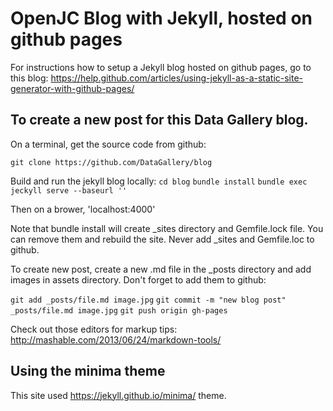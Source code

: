 OpenJC Blog with Jekyll, hosted on github pages
===============================================

For instructions how to setup a Jekyll blog hosted on github pages, go to this blog: https://help.github.com/articles/using-jekyll-as-a-static-site-generator-with-github-pages/

To create a new post for this Data Gallery blog.
------------
On a terminal, get the source code from github:

`git clone https://github.com/DataGallery/blog`

Build and run the jekyll blog locally:
`cd blog`
`bundle install`
`bundle exec jeckyll serve --baseurl ''`

Then on a brower, 'localhost:4000'

Note that bundle install will create _sites directory and Gemfile.lock file.  You can remove them and rebuild the site.  Never add _sites and Gemfile.loc to github.

To create new post, create a new .md file in the _posts directory and add images in assets directory.  Don't forget to add them to github:

`git add _posts/file.md image.jpg`
`git commit -m "new blog post" _posts/file.md image.jpg`
`git push origin gh-pages`

Check out those editors for markup tips: http://mashable.com/2013/06/24/markdown-tools/

Using the minima theme
-------------- 

This site used https://jekyll.github.io/minima/ theme.


